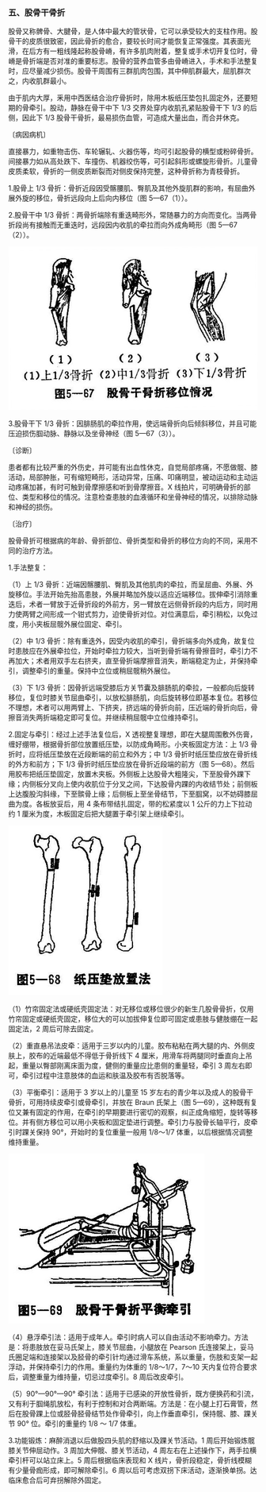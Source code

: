 ### 五、股骨干骨折

股骨又称髀骨、大腱骨，是人体中最大的管状骨，它可以承受较大的支柱作用。股骨干的皮质很致密，因此骨折的愈合，要较长时间才能恢复正常强度。其表面光滑，在后方有一粗线隆起称股骨嵴，有许多肌肉附着，整复或手术切开复位时，骨嵴是骨折端是否对准的重要标志。股骨的营养血管多由骨嵴进入，手术和手法整复时，应尽量减少损伤。股骨干周围有三群肌肉包围，其中伸肌群最大，屈肌群次之，内收肌群最小。

由于肌内大厚，釆用中西医结合治疗骨折时，除用木板纸压垫包扎固定外，还要短期的骨牵引。股动，静脉在骨干中下 1/3 交界处穿内收肌孔紧贴股骨干下 1/3 的后侧，因此下 1/3 股骨干骨折，最易损伤血管，可造成大量出血，而合并休克。

〔病因病机〕

直接暴力，如重物击伤、车轮辗轧、火器伤等，均可引起股骨的横型或粉碎骨折。间接暴力如从高处跌下、车撞伤、机器绞伤等，可引起斜形或螺旋形骨折。儿童骨皮质柔软，骨折的一侧皮质断裂而对侧皮保持完整，这种骨折称为青枝骨折。

1.股骨上 1/3 骨折：骨折近段因受髂腰肌、臀肌及其他外旋肌群的影响，有屈曲外展外旋的移位，骨折远段向上后向内移位（图 5—67（1））。

2.股骨干中 1/3 骨折：两骨折端除有重迭畸形外，常随暴力的方向而变化。当两骨折段尚有接触而无重迭时，远段因内收肌的牵拉而向外成角畸形（图 5—67（2））。

<img src="./img/5-67.jpg" style="zoom:70%;" />

3.股骨干下 1/3 骨折：因腓肠肌的牵拉作用，使远端骨折向后倾斜移位，并且可能压迫损伤腘动脉、静脉以及坐骨神经（图 5—67（3））。

〔诊断〕

患者都有比较严重的外伤史，并可能有出血性休克，自觉局部疼痛，不愿做髋、膝活动，局部肿胀，可有缩短畸形，活动异常，压痛、叩痛明显，被动运动和主动运动疼痛加甚，有时可触到骨摩擦感和听到骨摩擦音。X 线拍片，可明确骨折的部位、类型和移位的情况。注意检查患肢的血液循环和坐骨神经的情况，以排除动脉和神经的损伤。

〔治疗〕

股骨骨折可根据病的年龄、骨折部位、骨折类型和骨折的移位方向的不同，采用不同的治疗方法。

1.手法整复：

（1）上 1/3 骨折：近端因髂腰肌、臀肌及其他肌肉的牵拉，而呈屈曲、外展、外旋移位。手法开始先抬高患肢，外展并略加外旋以适应近端移位。拔伸牵引消除重迭后，术者一臂放于近骨折段的外前方，另一臂放在远侧骨折段的内后方，同时用力使两臂之间形成一个钳式剪力，迫使骨折对位。对位满意后，牵引稍松，以免过度，用小夹板屈髋外展位固定、牵引。

（2）中 1/3 骨折：除有重迭外，因受内收肌的牵引，骨折端多向外成角，故复位时患肢应在外展牵拉位，开始时牵拉力较大，当听到骨折端有骨擦音时，牵引力不再加大；术者用双手左右挤夹，直至骨折端摩擦音消失，断端稳定为止，并保持牵引，调整牵引的重量。保持中立位或稍屈髋稍外展位。

（3）下 1/3 骨折：因骨折远端受膝后方关节囊及腓肠肌的牵拉，一般都向后旋转移位，复位时膝关节屈曲牵引，以放松腓肠肌，向后旋转移位即基本复位。若移位不理想，术者可以用两臂上、下挤夹，挤远端的骨折向前，压近端的骨折向后，骨擦音消失两折端稳定即可复位。并继续稍屈髋中立位维持牵引。

2.固定与牵引：经过上述手法复位后，X 透视整复理想，即在大腿周围敷外伤膏，缠好绷带，根据骨折部位放置纸压垫，以防成角畸形。小夹板固定方法：上 1/3 骨折时，应将纸压垫放在近段断端的前立和外方；中 1/3 骨折时纸压垫应放在骨折线的外方和前方；下 1/3 骨折时纸压垫应放在骨折近段端的前方（图 5—68）。然后用胶布把纸压垫固定，放置木夹板。外侧板上达股骨大粗隆尖，下至股骨外踝下缘；内侧板分叉向上使内收肌位于分叉之间，下达股骨内踝的内收结节处；前侧板上达腹股沟斜缘，下至髌骨上缘；后侧板上至坐骨结节，下至腘窝，以不妨碍膝屈曲为度。各板放妥后，用 4 条布带结扎固定，带的松紧度以 1 公斤的力上下拉动约 1 厘米为度，木板固定后把大腿置于牵引架上继续牵引。

<img src="./img/5-68.jpg" style="zoom:70%;" />

（1）竹帘固定法或硬纸壳固定法：对无移位或移位很少的新生几股骨骨折，仅用竹帘固定或硬纸壳固定，移位大的可以加拔伸复位即可固定或患肢与健肢绷在一起固定法，2 周后可除去固定。

（2）重直悬吊法皮牵：适用于三岁以内的儿童。胶布粘粘在两大腿的内、外侧皮肤上，胶布的近端最低不得低于骨折线下 4 厘米，用滑车将两腿同时垂直向上吊起，重量以臀部刚离床面为度，健侧的重量应比患侧的重量轻，牵引 3 周左右即可，牵引过程中注意肢体的血运和肤温及胶布有否脱落等。

（3）平衡牵引：适用于 3 岁以上的儿童至 15 岁左右的青少年以及成人的股骨干骨折，可用持续皮牵引或骨牵引，并放在 Braun 氏架上（图 5—69），这种既有复位又兼有固定的作用，在牵引的早期要进行密切的观察，纠正成角缩短，旋转等移位。并有侧方移位可以用小夹板和固定垫进行调整。牵引力与股骨长轴平行，皮牵引时踝关保持 90°，开始时的复位重量一般用 1/8〜1/7 体重，以后根据情况调整维持重量。

<img src="./img/5-69.jpg" style="zoom:70%;" />

（4）悬浮牵引法：适用于成年人。牵引时病人可以自由活动不影响牵力。方法是：将患肢放在妥马氏架上，膝关节屈曲，小腿放在 Pearson 氏连接架上，妥马氏圈足端和连接架以及胫骨的牵引针均通过滑车系统，系以重量，伤肢和支架一起浮动，并保持牵引力的作用。重量约为体重的 1/8〜1/7，7〜10 天内复位符合要求后，调整重量为维持量，切忌过度牵引。8 周后改皮牵引。

（5）90°—90°—90° 牵引法：适用于已感染的开放性骨折，既方便换药和引流，又有利于腘绳肌放松，有利于控制和对合两断端。方法是：在小腿上打石膏管，然后在股骨踝上位或胫骨胫骨结节处作骨牵引，向上作垂直牵引，保持髋、膝、踝关节 90° 位。牵引的重量约 1/8 ～ 1/7 体重。

3.功能锻炼：麻醉消退以后做股四头肌的舒缩以及踝关节活动。1 周后开始锻炼髋膝关节伸屈动作。3 周加大伸髋、膝关节活动，4 周左右在上述操作下，两手拉横牵引杆可以站立床上。5 周后根据临床表现和 X 线片，骨折段稳定，骨折线模糊有少量骨痂形成，即可解除牵引。6 周以后可考虑双拐下床活动，逐渐换单拐。达临床愈合后可弃拐解除外固定。
